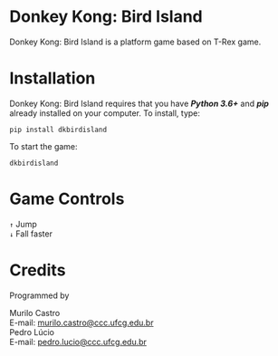 # Donkey Kong: Bird Island
Donkey Kong: Bird Island is a platform game based on T-Rex game.

# Installation
Donkey Kong: Bird Island requires that you have ***Python 3.6+*** and ***pip*** already installed on your computer. To install, type:

```
pip install dkbirdisland
```

To start the game:

```
dkbirdisland
```

# Game Controls
  ``` ↑ ``` Jump <br>
  ``` ↓ ``` Fall faster

# Credits
Programmed by

Murilo Castro <br>
E-mail: murilo.castro@ccc.ufcg.edu.br <br>
Pedro Lúcio <br>
E-mail: pedro.lucio@ccc.ufcg.edu.br
